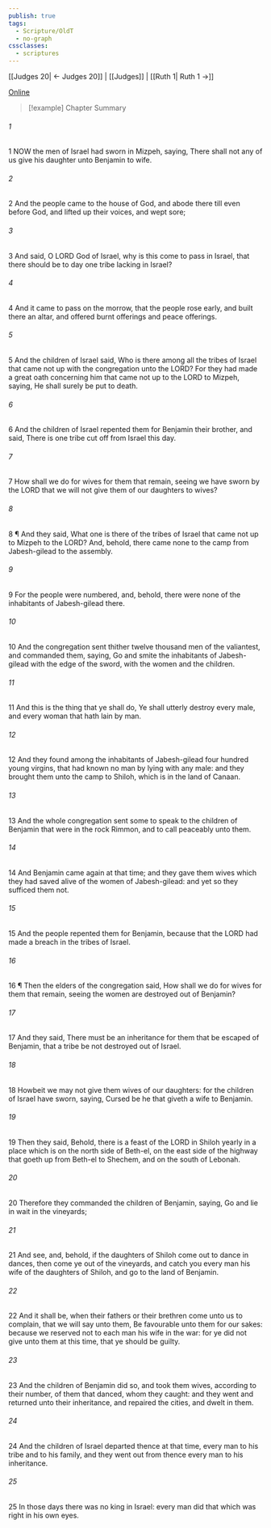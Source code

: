 ```yaml
---
publish: true
tags:
  - Scripture/OldT
  - no-graph
cssclasses:
  - scriptures
---
```

[[Judges 20| ← Judges 20]] | [[Judges]] | [[Ruth 1| Ruth 1 →]]

[Online](https://churchofjesuschrist.org/study/scriptures/ot/judg/21?lang=eng)

>[!example] Chapter Summary
>
###### 1
1 NOW the men of Israel had sworn in Mizpeh, saying, There shall not any of us give his daughter unto Benjamin to wife.
###### 2
2 And the people came to the house of God, and abode there till even before God, and lifted up their voices, and wept sore;
###### 3
3 And said, O LORD God of Israel, why is this come to pass in Israel, that there should be to day one tribe lacking in Israel?
###### 4
4 And it came to pass on the morrow, that the people rose early, and built there an altar, and offered burnt offerings and peace offerings.
###### 5
5 And the children of Israel said, Who is there among all the tribes of Israel that came not up with the congregation unto the LORD?  For they had made a great oath concerning him that came not up to the LORD to Mizpeh, saying, He shall surely be put to death.
###### 6
6 And the children of Israel repented them for Benjamin their brother, and said, There is one tribe cut off from Israel this day.
###### 7
7 How shall we do for wives for them that remain, seeing we have sworn by the LORD that we will not give them of our daughters to wives?
###### 8
8 ¶ And they said, What one is there of the tribes of Israel that came not up to Mizpeh to the LORD?  And, behold, there came none to the camp from Jabesh-gilead to the assembly.
###### 9
9 For the people were numbered, and, behold, there were none of the inhabitants of Jabesh-gilead there.
###### 10
10 And the congregation sent thither twelve thousand men of the valiantest, and commanded them, saying, Go and smite the inhabitants of Jabesh-gilead with the edge of the sword, with the women and the children.
###### 11
11 And this is the thing that ye shall do, Ye shall utterly destroy every male, and every woman that hath lain by man.
###### 12
12 And they found among the inhabitants of Jabesh-gilead four hundred young virgins, that had known no man by lying with any male: and they brought them unto the camp to Shiloh, which is in the land of Canaan.
###### 13
13 And the whole congregation sent some to speak to the children of Benjamin that were in the rock Rimmon, and to call peaceably unto them.
###### 14
14 And Benjamin came again at that time; and they gave them wives which they had saved alive of the women of Jabesh-gilead: and yet so they sufficed them not.
###### 15
15 And the people repented them for Benjamin, because that the LORD had made a breach in the tribes of Israel.
###### 16
16 ¶ Then the elders of the congregation said, How shall we do for wives for them that remain, seeing the women are destroyed out of Benjamin?
###### 17
17 And they said, There must be an inheritance for them that be escaped of Benjamin, that a tribe be not destroyed out of Israel.
###### 18
18 Howbeit we may not give them wives of our daughters: for the children of Israel have sworn, saying, Cursed be he that giveth a wife to Benjamin.
###### 19
19 Then they said, Behold, there is a feast of the LORD in Shiloh yearly in a place which is on the north side of Beth-el, on the east side of the highway that goeth up from Beth-el to Shechem, and on the south of Lebonah.
###### 20
20 Therefore they commanded the children of Benjamin, saying, Go and lie in wait in the vineyards;
###### 21
21 And see, and, behold, if the daughters of Shiloh come out to dance in dances, then come ye out of the vineyards, and catch you every man his wife of the daughters of Shiloh, and go to the land of Benjamin.
###### 22
22 And it shall be, when their fathers or their brethren come unto us to complain, that we will say unto them, Be favourable unto them for our sakes: because we reserved not to each man his wife in the war: for ye did not give unto them at this time, that ye should be guilty.
###### 23
23 And the children of Benjamin did so, and took them wives, according to their number, of them that danced, whom they caught: and they went and returned unto their inheritance, and repaired the cities, and dwelt in them.
###### 24
24 And the children of Israel departed thence at that time, every man to his tribe and to his family, and they went out from thence every man to his inheritance.
###### 25
25 In those days there was no king in Israel: every man did that which was right in his own eyes.



